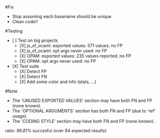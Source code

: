 #Fix
- Stop assuming each basename should be unique
- Clean code!!


#Testing
- \[ \] Test on big projects
	+ \[X\] js_of_ocaml: exported values: 571 values; no FP
	+ \[X\] js_of_ocaml: opt args never used: no FP
	+ \[X\] OPAM: exported values: 235 values reported; no FP
	+ \[X\] OPAM: opt args never used: no FP
- \[X\] Test suite
	+ \[X\] Detect FP
	+ \[X\] Detect FN
	+ \[X\] Add some color and info (stats, ...)


#Note
- The 'UNUSED EXPORTED VALUES' section may have both FN and FP (none known).
- The 'OPTIONAL ARGUMENTS' section has both FN and FP (due to 'ref' usage).
- The 'CODING STYLE' section may have both FN and FP (none known).

ratio: *96.81%* succesful (over 94 expected results)
